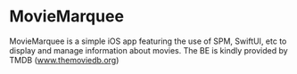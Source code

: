 # MovieMarquee

MovieMarquee is a simple iOS app featuring the use of SPM, SwiftUI, etc to display and manage information about movies. 
The BE is kindly provided by TMDB (www.themoviedb.org)
